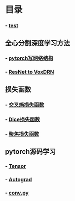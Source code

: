 
# 目录

### - [test](./templetFile)

## 全心分割深度学习方法

### - [pytorch写网络结构](./Net/python_Net)
### - [ResNet to VoxDRN](./Net/ResNet_to_VoxDRN)


## 损失函数

### - [交叉熵损失函数](./Loss_function/CrossEntropy_Loss)
### - [Dice损失函数](./Loss_function/dice_loss)
### - [聚焦损失函数](./Loss_function/focal_loss)

## pytorch源码学习

### - [Tensor](./pytorch/tensor)	
### - [Autograd](./pytorch/autograd)
### - [conv.py](./pytorch/conv)